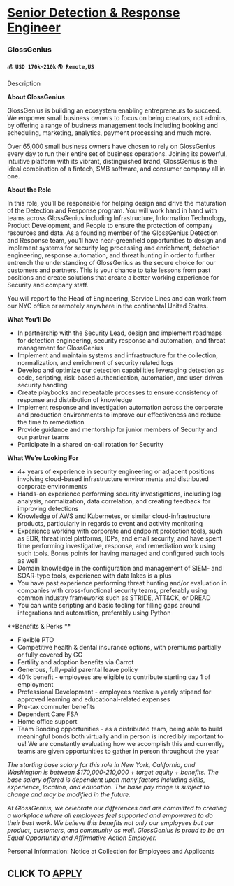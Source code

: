 # [Senior Detection & Response Engineer](https://www.remotewlb.com/apply/senior-detection-response-engineer-70136)  
### GlossGenius  
#### `💰 USD 170k~210k` `🌎 Remote,US`  

Description

**About GlossGenius**

GlossGenius is building an ecosystem enabling entrepreneurs to succeed. We empower small business owners to focus on being creators, not admins, by offering a range of business management tools including booking and scheduling, marketing, analytics, payment processing and much more.

Over 65,000 small business owners have chosen to rely on GlossGenius every day to run their entire set of business operations. Joining its powerful, intuitive platform with its vibrant, distinguished brand, GlossGenius is the ideal combination of a fintech, SMB software, and consumer company all in one.

**About the Role**

In this role, you’ll be responsible for helping design and drive the maturation of the Detection and Response program. You will work hand in hand with teams across GlossGenius including Infrastructure, Information Technology, Product Development, and People to ensure the protection of company resources and data. As a founding member of the GlossGenius Detection and Response team, you’ll have near-greenfield opportunities to design and implement systems for security log processing and enrichment, detection engineering, response automation, and threat hunting in order to further entrench the understanding of GlossGenius as the secure choice for our customers and partners. This is your chance to take lessons from past positions and create solutions that create a better working experience for Security and company staff.

You will report to the Head of Engineering, Service Lines and can work from our NYC office or remotely anywhere in the continental United States.

**What You’ll Do**

  * In partnership with the Security Lead, design and implement roadmaps for detection engineering, security response and automation, and threat management for GlossGenius
  * Implement and maintain systems and infrastructure for the collection, normalization, and enrichment of security related logs
  * Develop and optimize our detection capabilities leveraging detection as code, scripting, risk-based authentication, automation, and user-driven security handling
  * Create playbooks and repeatable processes to ensure consistency of response and distribution of knowledge
  * Implement response and investigation automation across the corporate and production environments to improve our effectiveness and reduce the time to remediation
  * Provide guidance and mentorship for junior members of Security and our partner teams
  * Participate in a shared on-call rotation for Security

**What We’re Looking For**

  * 4+ years of experience in security engineering or adjacent positions involving cloud-based infrastructure environments and distributed corporate environments
  * Hands-on experience performing security investigations, including log analysis, normalization, data correlation, and creating feedback for improving detections 
  * Knowledge of AWS and Kubernetes, or similar cloud-infrastructure products, particularly in regards to event and activity monitoring
  * Experience working with corporate and endpoint protection tools, such as EDR, threat intel platforms, IDPs, and email security, and have spent time performing investigative, response, and remediation work using such tools. Bonus points for having managed and configured such tools as well
  * Domain knowledge in the configuration and management of SIEM- and SOAR-type tools, experience with data lakes is a plus
  * You have past experience performing threat hunting and/or evaluation in companies with cross-functional security teams, preferably using common industry frameworks such as STRIDE, ATT&CK, or DREAD
  * You can write scripting and basic tooling for filling gaps around integrations and automation, preferably using Python

**Benefits & Perks **

  * Flexible PTO
  * Competitive health & dental insurance options, with premiums partially or fully covered by GG
  * Fertility and adoption benefits via Carrot
  * Generous, fully-paid parental leave policy
  * 401k benefit - employees are eligible to contribute starting day 1 of employment
  * Professional Development - employees receive a yearly stipend for approved learning and educational-related expenses
  * Pre-tax commuter benefits
  * Dependent Care FSA
  * Home office support
  * Team Bonding opportunities - as a distributed team, being able to build meaningful bonds both virtually and in person is incredibly important to us! We are constantly evaluating how we accomplish this and currently, teams are given opportunities to gather in person throughout the year

_The starting base salary for this role in New York, California, and Washington is between $170,000-210,000 + target equity + benefits. The base salary offered is dependent upon many factors including skills, experience, location, and education. The base pay range is subject to change and may be modified in the future._

_At GlossGenius, we celebrate our differences and are committed to creating a workplace where all employees feel supported and empowered to do their best work. We believe this benefits not only our employees but our product, customers, and community as well. GlossGenius is proud to be an Equal Opportunity and Affirmative Action Employer._

Personal Information: Notice at Collection for Employees and Applicants

  
## CLICK TO [APPLY](https://www.remotewlb.com/apply/senior-detection-response-engineer-70136)


